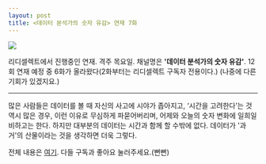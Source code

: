 ```yaml
---
layout: post
title: <데이터 분석가의 숫자 유감> 연재 7화
---
```


![](https://pbs.twimg.com/card_img/1372365591802114049/djuoWmQq?format=jpg&name=600x600)


리디셀렉트에서 진행중인 연재. 격주 목요일. 
채널명은 **'데이터 분석가의 숫자 유감'**. 12회 연재 예정 중 6화가 올라왔다(2화부터는 리디셀렉트 구독자 전용이다.) 
(나중에 다른 기회가 있겠지요.)

---
많은 사람들은 데이터를 볼 때 자신의 사고에 시야가 좁아지고, ‘시간을 고려한다’는 것 역시 많은 경우, 이런 이유로 무심하게 파묻어버리며, 어제와 오늘의 숫자 변화에 일희일비하고는 한다.
하지만 대부분의 데이터는 시간과 함께 할 수밖에 없다. 데이터가 '과거'의 산물이라는 것을 생각하면 더욱 그렇다.

전체 내용은 [여기](https://select.ridibooks.com/article/@data/7). 
다들 구독과 좋아요 눌러주세요.(뻔뻔)
